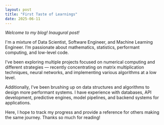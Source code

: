 ```yaml
---
layout: post
title: "First Taste of Learnings"
date: 2025-06-11
---
```


*Welcome to my blog! Inaugural post!*

I'm a mixture of Data Scientist, Software Engineer, and Machine Learning Engineer.
I’m passionate about mathematics, statistics, performant computing, and low-level code.

I’ve been exploring multiple projects focused on numerical computing and different strategies — recently concentrating on matrix multiplication techniques, neural networks, and implementing various algorithms at a low level.

Additionally, I’ve been brushing up on data structures and algorithms to design more performant systems. I have experience with databases, API development, predictive engines, model pipelines, and backend systems for applications.

Here, I hope to track my progress and provide a reference for others making the same journey.
Thanks so much for reading!
